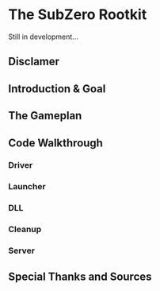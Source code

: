 # The SubZero Rootkit

Still in development...

## Disclamer

## Introduction & Goal

## The Gameplan

## Code Walkthrough

### Driver

### Launcher

### DLL

### Cleanup

### Server

## Special Thanks and Sources

